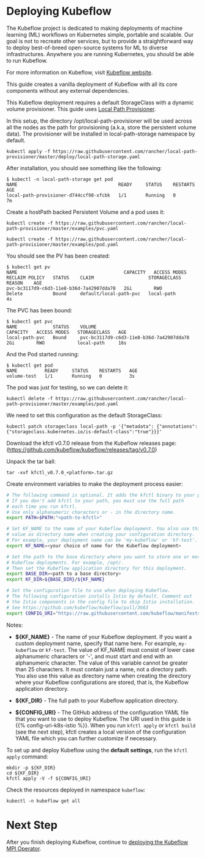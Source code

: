 # Deploying Kubeflow

The Kubeflow project is dedicated to making deployments of machine learning (ML) workflows on Kubernetes simple, portable and scalable. Our goal is not to recreate other services, but to provide a straightforward way to deploy best-of-breed open-source systems for ML to diverse infrastructures. Anywhere you are running Kubernetes, you should be able to run Kubeflow.

For more information on Kubeflow, visit [Kubeflow website](https://www.kubeflow.org/docs/started/getting-started/).

This guide creates a vanilla deployment of Kubeflow with all its core components without any external dependencies.

This Kubeflow deployment requires a default StorageClass with a dynamic volume provisioner. This guide uses [Local Path Provisioner](https://github.com/rancher/local-path-provisioner).

In this setup, the directory /opt/local-path-provisioner will be used across all the nodes as the path for provisioning (a.k.a, store the persistent volume data). The provisioner will be installed in local-path-storage namespace by default.

```console
kubectl apply -f https://raw.githubusercontent.com/rancher/local-path-provisioner/master/deploy/local-path-storage.yaml
```

After installation, you should see something like the following:

```console
$ kubectl -n local-path-storage get pod
NAME                                     READY     STATUS    RESTARTS   AGE
local-path-provisioner-d744ccf98-xfcbk   1/1       Running   0          7m
```

Create a hostPath backed Persistent Volume and a pod uses it:

```console
kubectl create -f https://raw.githubusercontent.com/rancher/local-path-provisioner/master/examples/pvc.yaml

kubectl create -f https://raw.githubusercontent.com/rancher/local-path-provisioner/master/examples/pod.yaml
```

You should see the PV has been created:

```console
$ kubectl get pv
NAME                                       CAPACITY   ACCESS MODES   RECLAIM POLICY   STATUS    CLAIM                    STORAGECLASS   REASON    AGE
pvc-bc3117d9-c6d3-11e8-b36d-7a42907dda78   2Gi        RWO            Delete           Bound     default/local-path-pvc   local-path               4s
```

The PVC has been bound:

```console
$ kubectl get pvc
NAME             STATUS    VOLUME                                     CAPACITY   ACCESS MODES   STORAGECLASS   AGE
local-path-pvc   Bound     pvc-bc3117d9-c6d3-11e8-b36d-7a42907dda78   2Gi        RWO            local-path     16s
```

And the Pod started running:

```console
$ kubectl get pod
NAME          READY     STATUS    RESTARTS   AGE
volume-test   1/1       Running   0          3s
```

The pod was just for testing, so we can delete it:

```console
kubectl delete -f https://raw.githubusercontent.com/rancher/local-path-provisioner/master/examples/pod.yaml
```

We need to set this configuration as the default StorageClass:

```console
kubectl patch storageclass local-path -p '{"metadata": {"annotations":{"storageclass.kubernetes.io/is-default-class":"true"}}}'
```

Download the kfctl v0.7.0 release from the Kubeflow releases page: (https://github.com/kubeflow/kubeflow/releases/tag/v0.7.0)

Unpack the tar ball:

```console
tar -xvf kfctl_v0.7.0_<platform>.tar.gz
```

Create environment variables to make the deployment process easier:

```sh
# The following command is optional. It adds the kfctl binary to your path.
# If you don't add kfctl to your path, you must use the full path
# each time you run kfctl.
# Use only alphanumeric characters or - in the directory name.
export PATH=$PATH:"<path-to-kfctl>"

# Set KF_NAME to the name of your Kubeflow deployment. You also use this
# value as directory name when creating your configuration directory.
# For example, your deployment name can be 'my-kubeflow' or 'kf-test'.
export KF_NAME=<your choice of name for the Kubeflow deployment>

# Set the path to the base directory where you want to store one or more 
# Kubeflow deployments. For example, /opt/.
# Then set the Kubeflow application directory for this deployment.
export BASE_DIR=<path to a base directory>
export KF_DIR=${BASE_DIR}/${KF_NAME}

# Set the configuration file to use when deploying Kubeflow.
# The following configuration installs Istio by default. Comment out 
# the Istio components in the config file to skip Istio installation. 
# See https://github.com/kubeflow/kubeflow/pull/3663
export CONFIG_URI="https://raw.githubusercontent.com/kubeflow/manifests/v0.7-branch/kfdef/kfctl_k8s_istio.0.7.0.yaml"
```

Notes:

* **${KF_NAME}** - The name of your Kubeflow deployment.
  If you want a custom deployment name, specify that name here.
  For example,  `my-kubeflow` or `kf-test`.
  The value of KF_NAME must consist of lower case alphanumeric characters or
  '-', and must start and end with an alphanumeric character.
  The value of this variable cannot be greater than 25 characters. It must
  contain just a name, not a directory path.
  You also use this value as directory name when creating the directory where 
  your Kubeflow  configurations are stored, that is, the Kubeflow application 
  directory. 

* **${KF_DIR}** - The full path to your Kubeflow application directory.

* **${CONFIG_URI}** - The GitHub address of the configuration YAML file that
  you want to use to deploy Kubeflow. The URI used in this guide is
  {{% config-uri-k8s-istio %}}.
  When you run `kfctl apply` or `kfctl build` (see the next step), kfctl creates
  a local version of the configuration YAML file which you can further
  customize if necessary.

To set up and deploy Kubeflow using the **default settings**,
run the `kfctl apply` command:

```
mkdir -p ${KF_DIR}
cd ${KF_DIR}
kfctl apply -V -f ${CONFIG_URI}
```

Check the resources deployed in namespace `kubeflow`:

```
kubectl -n kubeflow get all
```

# Next Step

After you finish deploying Kubeflow, continue to [deploying the Kubeflow MPI Operator](./docs/mpi-setup.md).